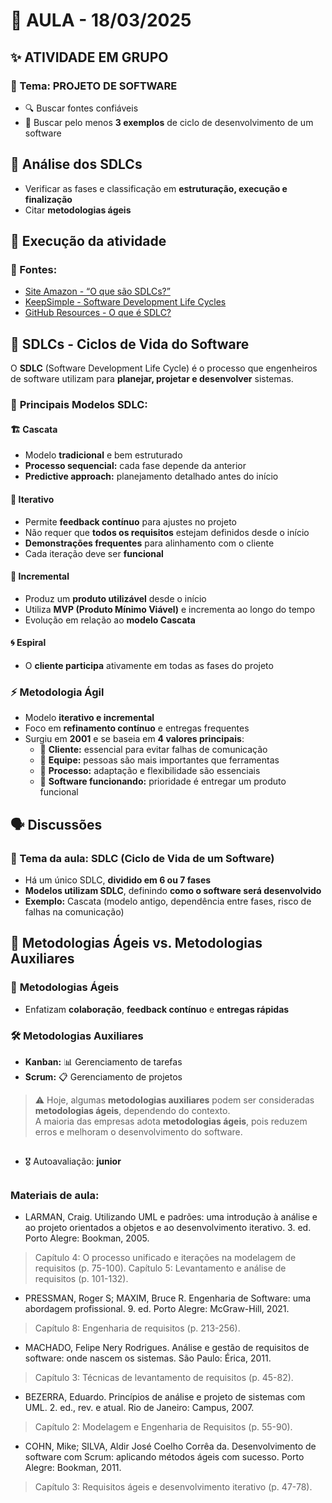 # 📅 AULA - 18/03/2025

## ✨ ATIVIDADE EM GRUPO  
### 📌 Tema: PROJETO DE SOFTWARE  
- 🔍 Buscar fontes confiáveis  
- 📖 Buscar pelo menos **3 exemplos** de ciclo de desenvolvimento de um software  

## 🧐 Análise dos SDLCs  
- Verificar as fases e classificação em **estruturação, execução e finalização**  
- Citar **metodologias ágeis**  

## 🚀 Execução da atividade  

### 🔗 Fontes:  
- [Site Amazon - “O que são SDLCs?”](https://aws.amazon.com/pt/what-is/sdlc/)  
- [KeepSimple - Software Development Life Cycles](https://keepsimple.io/software-development-life-cycles)  
- [GitHub Resources - O que é SDLC?](https://resources.github.com/pt-BR/software-development/what-is-sdlc/)  

## 🔄 SDLCs - Ciclos de Vida do Software  
O **SDLC** (Software Development Life Cycle) é o processo que engenheiros de software utilizam para **planejar, projetar e desenvolver** sistemas.  

### 🔷 **Principais Modelos SDLC:**  

#### 🏗️ Cascata  
- Modelo **tradicional** e bem estruturado  
- **Processo sequencial:** cada fase depende da anterior  
- **Predictive approach:** planejamento detalhado antes do início  

#### 🔁 Iterativo  
- Permite **feedback contínuo** para ajustes no projeto  
- Não requer que **todos os requisitos** estejam definidos desde o início  
- **Demonstrações frequentes** para alinhamento com o cliente  
- Cada iteração deve ser **funcional**  

#### 🔄 Incremental  
- Produz um **produto utilizável** desde o início  
- Utiliza **MVP (Produto Mínimo Viável)** e incrementa ao longo do tempo  
- Evolução em relação ao **modelo Cascata**  

#### 🌀 Espiral  
- O **cliente participa** ativamente em todas as fases do projeto  

### ⚡ Metodologia Ágil  
- Modelo **iterativo e incremental**  
- Foco em **refinamento contínuo** e entregas frequentes  
- Surgiu em **2001** e se baseia em **4 valores principais**:  
  - 👤 **Cliente:** essencial para evitar falhas de comunicação  
  - 👥 **Equipe:** pessoas são mais importantes que ferramentas  
  - 🔄 **Processo:** adaptação e flexibilidade são essenciais  
  - 🎯 **Software funcionando:** prioridade é entregar um produto funcional  

## 🗣️ Discussões  
### 🎯 Tema da aula: **SDLC (Ciclo de Vida de um Software)**  
- Há um único SDLC, **dividido em 6 ou 7 fases**  
- **Modelos utilizam SDLC**, definindo **como o software será desenvolvido**  
- **Exemplo:** Cascata (modelo antigo, dependência entre fases, risco de falhas na comunicação)  

## 📝 Metodologias Ágeis vs. Metodologias Auxiliares  
### 🚀 **Metodologias Ágeis**  
- Enfatizam **colaboração**, **feedback contínuo** e **entregas rápidas**  

### 🛠️ **Metodologias Auxiliares**  
- **Kanban:** 📊 Gerenciamento de tarefas  
- **Scrum:** 📋 Gerenciamento de projetos  

> ⚠️ Hoje, algumas **metodologias auxiliares** podem ser consideradas **metodologias ágeis**, dependendo do contexto.  
> A maioria das empresas adota **metodologias ágeis**, pois reduzem erros e melhoram o desenvolvimento do software.

##
* 🎖️ Autoavaliação: **junior**
## 


###  Materiais de aula:
* LARMAN, Craig. Utilizando UML e padrões: uma introdução à análise e ao projeto orientados a objetos e ao desenvolvimento iterativo. 3. ed. Porto Alegre: Bookman, 2005.
> Capítulo 4: O processo unificado e iterações na modelagem de requisitos (p. 75-100).
> Capítulo 5: Levantamento e análise de requisitos (p. 101-132).

* PRESSMAN, Roger S; MAXIM, Bruce R. Engenharia de Software: uma abordagem profissional. 9. ed. Porto Alegre: McGraw-Hill, 2021.
> Capítulo 8: Engenharia de requisitos (p. 213-256).

* MACHADO, Felipe Nery Rodrigues. Análise e gestão de requisitos de software: onde nascem os sistemas. São Paulo: Érica, 2011.
> Capítulo 3: Técnicas de levantamento de requisitos (p. 45-82).

* BEZERRA, Eduardo. Princípios de análise e projeto de sistemas com UML. 2. ed., rev. e atual. Rio de Janeiro: Campus, 2007.
> Capítulo 2: Modelagem e Engenharia de Requisitos (p. 55-90).

* COHN, Mike; SILVA, Aldir José Coelho Corrêa da. Desenvolvimento de software com Scrum: aplicando métodos ágeis com sucesso. Porto Alegre: Bookman, 2011.
> Capítulo 3: Requisitos ágeis e desenvolvimento iterativo (p. 47-78).

